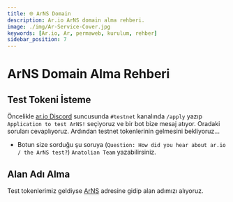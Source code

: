```yaml
---
title: 🌐 ArNS Domain
description: Ar.io ArNS domain alma rehberi.
image: ./img/Ar-Service-Cover.jpg
keywords: [Ar.io, Ar, permaweb, kurulum, rehber]
sidebar_position: 7
---
```


# ArNS Domain Alma Rehberi

## Test Tokeni İsteme

Öncelikle [ar.io Discord](https://discord.gg/ApxXjvwECK) suncusunda `#testnet` kanalında `/apply` yazıp `Application to test ArNS!` seçiyoruz ve bir bot bize mesaj atıyor. Oradaki soruları cevaplıyoruz. Ardından testnet tokenlerinin gelmesini bekliyoruz...

* Botun size sorduğu şu soruya (`Question: How did you hear about ar.io / the ArNS test?`) `Anatolian Team` yazabilirsiniz.

## Alan Adı Alma
Test tokenlerimiz geldiyse [ArNS](https://arns.app/) adresine gidip alan adımızı alıyoruz.

